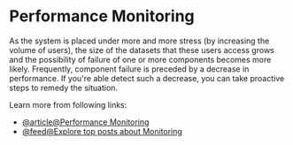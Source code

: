 # Performance Monitoring

As the system is placed under more and more stress (by increasing the volume of users), the size of the datasets that these users access grows and the possibility of failure of one or more components becomes more likely. Frequently, component failure is preceded by a decrease in performance. If you're able detect such a decrease, you can take proactive steps to remedy the situation.

Learn more from following links:

- [@article@Performance Monitoring](https://learn.microsoft.com/en-us/azure/architecture/best-practices/monitoring#performance-monitoring)
- [@feed@Explore top posts about Monitoring](https://app.daily.dev/tags/monitoring?ref=roadmapsh)
